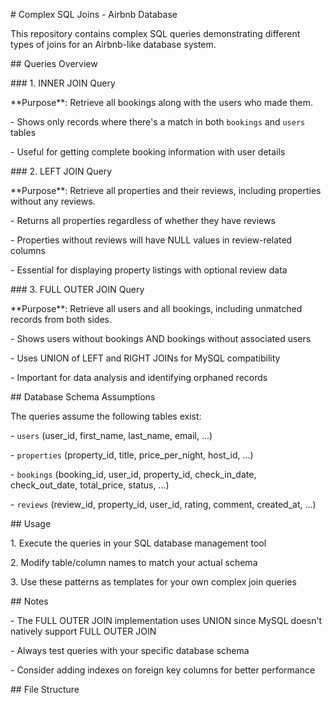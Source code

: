 \# Complex SQL Joins - Airbnb Database



This repository contains complex SQL queries demonstrating different types of joins for an Airbnb-like database system.



\## Queries Overview



\### 1. INNER JOIN Query

\*\*Purpose\*\*: Retrieve all bookings along with the users who made them.

\- Shows only records where there's a match in both `bookings` and `users` tables

\- Useful for getting complete booking information with user details



\### 2. LEFT JOIN Query  

\*\*Purpose\*\*: Retrieve all properties and their reviews, including properties without any reviews.

\- Returns all properties regardless of whether they have reviews

\- Properties without reviews will have NULL values in review-related columns

\- Essential for displaying property listings with optional review data



\### 3. FULL OUTER JOIN Query

\*\*Purpose\*\*: Retrieve all users and all bookings, including unmatched records from both sides.

\- Shows users without bookings AND bookings without associated users

\- Uses UNION of LEFT and RIGHT JOINs for MySQL compatibility

\- Important for data analysis and identifying orphaned records



\## Database Schema Assumptions



The queries assume the following tables exist:

\- `users` (user\_id, first\_name, last\_name, email, ...)

\- `properties` (property\_id, title, price\_per\_night, host\_id, ...)  

\- `bookings` (booking\_id, user\_id, property\_id, check\_in\_date, check\_out\_date, total\_price, status, ...)

\- `reviews` (review\_id, property\_id, user\_id, rating, comment, created\_at, ...)



\## Usage



1\. Execute the queries in your SQL database management tool

2\. Modify table/column names to match your actual schema

3\. Use these patterns as templates for your own complex join queries



\## Notes



\- The FULL OUTER JOIN implementation uses UNION since MySQL doesn't natively support FULL OUTER JOIN

\- Always test queries with your specific database schema

\- Consider adding indexes on foreign key columns for better performance



\## File Structure

